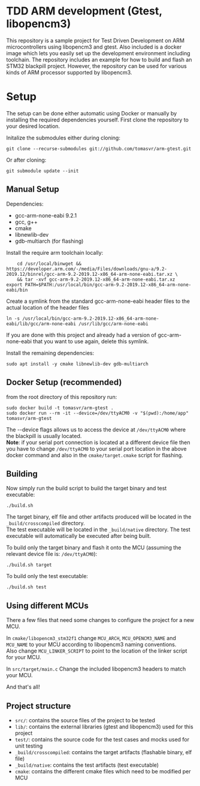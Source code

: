 # TDD ARM development (Gtest, libopencm3)

This repository is a sample project for Test Driven Development on ARM microcontrollers using libopencm3 and gtest.
Also included is a docker image which lets you easily set up the development environment including toolchain.
The repository includes an example for how to build and flash an STM32 blackpill project. However, the repository can be used for various kinds of ARM processor supported by libopencm3.

# Setup

The setup can be done either automatic using Docker or manually by installing the required dependencies yourself.
First clone the repository to your desired location.

Initalize the submodules either during cloning:
```
git clone --recurse-submodules git://github.com/tomasvr/arm-gtest.git
```

Or after cloning:
```
git submodule update --init
```

## Manual Setup

Dependencies:
* gcc-arm-none-eabi 9.2.1
* gcc, g++
* cmake
* libnewlib-dev
* gdb-multiarch (for flashing)

Install the require arm toolchain locally:
```
    cd /usr/local/binwget && https://developer.arm.com/-/media/Files/downloads/gnu-a/9.2-2019.12/binrel/gcc-arm-9.2-2019.12-x86_64-arm-none-eabi.tar.xz \
    && tar -xvf gcc-arm-9.2-2019.12-x86_64-arm-none-eabi.tar.xz
export PATH=$PATH:/usr/local/bin/gcc-arm-9.2-2019.12-x86_64-arm-none-eabi/bin
```
Create a symlink from the standard gcc-arm-none-eabi header files to the actual location of the header files
```
ln -s /usr/local/bin/gcc-arm-9.2-2019.12-x86_64-arm-none-eabi/lib/gcc/arm-none-eabi /usr/lib/gcc/arm-none-eabi
```
If you are done with this project and already had a version of gcc-arm-none-eabi that you want to use again, delete this symlink.

Install the remaining dependencies:
```
sudo apt install -y cmake libnewlib-dev gdb-multiarch
```

## Docker Setup (recommended)

from the root directory of this repository run:
```
sudo docker build -t tomasvr/arm-gtest .
sudo docker run --rm -it --device=/dev/ttyACM0 -v "$(pwd):/home/app" tomasvr/arm-gtest
```
The --device flags allows us to access the device at `/dev/ttyACM0` where the blackpill is usually located. <br>
**Note**: if your serial port connection is located at a different device file then you have to change `/dev/ttyACM0` to your serial port location in the above docker command and also in the `cmake/target.cmake` script for flashing.

## Building

Now simply run the build script to build the target binary and test executable:
```
./build.sh
```
The target binary, elf file and other artifacts produced will be located in the `_build/crosscompiled` directory. <br>
The test executable will be located in the `_build/native` directory. The test executable will automatically be executed after being built.

To build only the target binary and flash it onto the MCU (assuming the relevant device file is: `/dev/ttyACM0`):
```
./build.sh target
```
To build only the test executable:
```
./build.sh test
```

## Using different MCUs

There a few files that need some changes to configure the project for a new MCU.

In `cmake/libopencm3_stm32f1` change `MCU_ARCH`, `MCU_OPENCM3_NAME` and `MCU_NAME` to your MCU according to libopencm3 naming conventions.<br>Also change `MCU_LINKER_SCRIPT` to point to the location of the linker script for your MCU. <br>

In `src/target/main.c` Change the included libopencm3 headers to match your MCU.

And that's all!

## Project structure

* `src/`: contains the source files of the project to be tested
* `lib/`: contains the external libraries (gtest and libopencm3) used for this project
* `test/`: contains the source code for the test cases and mocks used for unit testing
* `_build/crosscompiled`: contains the target artifacts (flashable binary, elf file)
* `_build/native`: contains the test artifacts (test executable)
* `cmake`: contains the different cmake files which need to be modified per MCU